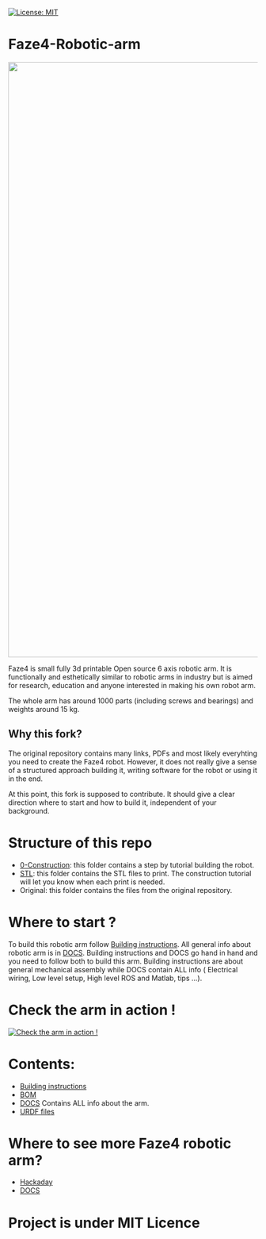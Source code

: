 [![License: MIT](https://img.shields.io/badge/License-MIT-green.svg)](https://opensource.org/licenses/MIT)
# Faze4-Robotic-arm


<img src="https://user-images.githubusercontent.com/30388414/86795587-028dbb80-c06e-11ea-9d71-3d6fbda6cb87.png" width="1200"> 


Faze4 is small fully 3d printable Open source 6 axis robotic arm. It is functionally and esthetically similar to robotic arms in industry but is aimed for research, education and  anyone interested in making his own robot arm. 

The whole arm has around 1000 parts (including screws and bearings) and weights around 15 kg.

## Why this fork?

The original repository contains many links, PDFs and most likely everyhting you need to create the Faze4 robot. However, it does not really give a sense of a structured approach building it, writing software for the robot or using it in the end.

At this point, this fork is supposed to contribute. It should give a clear direction where to start and how to build it, independent of your background.

# Structure of this repo

- [0-Construction](./0-Construction): this folder contains a step by tutorial building the robot.
- [STL](./STL): this folder contains the STL files to print. The construction tutorial will let you know when each print is needed. 
- Original: this folder contains the files from the original repository.

# Where to start ? 

To build this robotic arm follow [Building instructions](https://github.com/PCrnjak/Faze4-Robotic-arm/blob/master/Assembly%20instructions%203.0.pdf). All general info about robotic arm is in [DOCS](https://faze4-robotic-arm-docs.readthedocs.io/en/latest/). Building instructions and DOCS go hand in hand and you need to follow both to build this arm. Building instructions are about general mechanical assembly while DOCS contain ALL info ( Electrical wiring, Low level setup, High level ROS and Matlab, tips ...).

# Check the arm in action !
[![Check the arm in action !](https://user-images.githubusercontent.com/30388414/86797452-f86cbc80-c06f-11ea-962e-c3f80d14b41b.png)](https://www.youtube.com/watch?v=OHw6_l_8Tnk)

# Contents:

- [Building instructions](https://github.com/PCrnjak/Faze4-Robotic-arm/blob/master/Assembly%20instructions%203.0.pdf)
- [BOM](https://github.com/PCrnjak/Faze4-Robotic-arm/blob/master/Bom_1.2_joint2_update.xlsx) 
- [DOCS](https://faze4-robotic-arm-docs.readthedocs.io/en/latest/) Contains ALL info about the arm.
- [URDF files](https://github.com/PCrnjak/Faze4-Robotic-arm/tree/master/URDF_FAZE4) 

# Where to see more Faze4 robotic arm?
- [Hackaday](https://hackaday.io/project/167247-faze4-robotic-arm)
- [DOCS](https://faze4-robotic-arm-docs.readthedocs.io/en/latest/)


# Project is under MIT Licence

